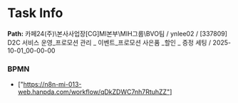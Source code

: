 # Task Info

**Path:** 카페24(주)\본사사업장\[CG]MI본부\MIH그룹\BVO팀 / ynlee02 / [337809] D2C 서비스 운영_프로모션 관리 _ 이벤트_프로모션 사은품 _할인 _ 증정 세팅 / 2025-10-01_00-00-00

### BPMN
- ["https://n8n-mi-013-web.hanpda.com/workflow/qDkZDWC7nh7RtuhZZ"]

